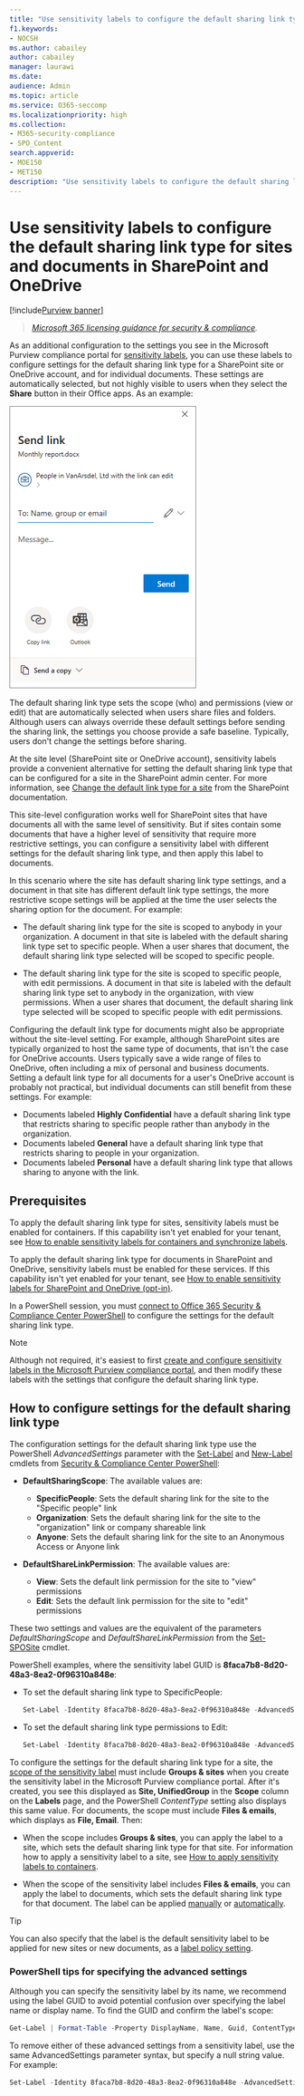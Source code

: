 ```yaml
---
title: "Use sensitivity labels to configure the default sharing link type for sites and documents in SharePoint and OneDrive"
f1.keywords:
- NOCSH
ms.author: cabailey
author: cabailey
manager: laurawi
ms.date: 
audience: Admin
ms.topic: article
ms.service: O365-seccomp
ms.localizationpriority: high
ms.collection: 
- M365-security-compliance
- SPO_Content
search.appverid: 
- MOE150
- MET150
description: "Use sensitivity labels to configure the default sharing link type for sites and documents in SharePoint and OneDrive."
---
```


# Use sensitivity labels to configure the default sharing link type for sites and documents in SharePoint and OneDrive

[!include[Purview banner](../includes/purview-rebrand-banner.md)]

>*[Microsoft 365 licensing guidance for security & compliance](/office365/servicedescriptions/microsoft-365-service-descriptions/microsoft-365-tenantlevel-services-licensing-guidance/microsoft-365-security-compliance-licensing-guidance).*

As an additional configuration to the settings you see in the Microsoft Purview compliance portal for [sensitivity labels](sensitivity-labels.md), you can use these labels to configure settings for the default sharing link type for a SharePoint site or OneDrive account, and for individual documents. These settings are automatically selected, but not highly visible to users when they select the **Share** button in their Office apps. As an example:

![Example default sharing link dialog box.](../media/default-sharing-link-example.png)

The default sharing link type sets the scope (who) and permissions (view or edit) that are automatically selected when users share files and folders. Although users can always override these default settings before sending the sharing link, the settings you choose provide a safe baseline. Typically, users don't change the settings before sharing.

At the site level (SharePoint site or OneDrive account), sensitivity labels provide a convenient alternative for setting the default sharing link type that can be configured for a site in the SharePoint admin center. For more information, see [Change the default link type for a site](/sharepoint/change-default-sharing-link) from the SharePoint documentation.

This site-level configuration works well for SharePoint sites that have documents all with the same level of sensitivity. But if sites contain some documents that have a higher level of sensitivity that require more restrictive settings, you can configure a sensitivity label with different settings for the default sharing link type, and then apply this label to documents.

In this scenario where the site has default sharing link type settings, and a document in that site has different default link type settings, the more restrictive scope settings will be applied at the time the user selects the sharing option for the document. For example:

- The default sharing link type for the site is scoped to anybody in your organization. A document in that site is labeled with the default sharing link type set to specific people. When a user shares that document, the default sharing link type selected will be scoped to specific people.

- The default sharing link type for the site is scoped to specific people, with edit permissions. A document in that site is labeled with the default sharing link type set to anybody in the organization, with view permissions. When a user shares that document, the default sharing link type selected will be scoped to specific people with edit permissions.

Configuring the default link type for documents might also be appropriate without the site-level setting. For example, although SharePoint sites are typically organized to host the same type of documents, that isn't the case for OneDrive accounts. Users typically save a wide range of files to OneDrive, often including a mix of personal and business documents. Setting a default link type for all documents for a user's OneDrive account is probably not practical, but individual documents can still benefit from these settings. For example:

- Documents labeled **Highly Confidential** have a default sharing link type that restricts sharing to specific people rather than anybody in the organization.
- Documents labeled **General** have a default sharing link type that restricts sharing to people in your organization.
- Documents labeled **Personal** have a default sharing link type that allows sharing to anyone with the link.

## Prerequisites

To apply the default sharing link type for sites, sensitivity labels must be enabled for containers. If this capability isn't yet enabled for your tenant, see [How to enable sensitivity labels for containers and synchronize labels](sensitivity-labels-teams-groups-sites.md#how-to-enable-sensitivity-labels-for-containers-and-synchronize-labels).

To apply the default sharing link type for documents in SharePoint and OneDrive, sensitivity labels must be enabled for these services. If this capability isn't yet enabled for your tenant, see [How to enable sensitivity labels for SharePoint and OneDrive (opt-in)](sensitivity-labels-sharepoint-onedrive-files.md#how-to-enable-sensitivity-labels-for-sharepoint-and-onedrive-opt-in).

In a PowerShell session, you must [connect to Office 365 Security & Compliance Center PowerShell](/powershell/exchange/office-365-scc/connect-to-scc-powershell/connect-to-scc-powershell) to configure the settings for the default sharing link type.

> [!NOTE]
> Although not required, it's easiest to first [create and configure sensitivity labels in the Microsoft Purview compliance portal](create-sensitivity-labels.md), and then modify these labels with the settings that configure the default sharing link type.

## How to configure settings for the default sharing link type

The configuration settings for the default sharing link type use the PowerShell *AdvancedSettings* parameter with the [Set-Label](/powershell/module/exchange/set-label) and [New-Label](/powershell/module/exchange/new-labelpolicy) cmdlets from [Security & Compliance Center PowerShell](/powershell/exchange/scc-powershell):

- **DefaultSharingScope**: The available values are:
    - **SpecificPeople**: Sets the default sharing link for the site to the "Specific people" link
    - **Organization**: Sets the default sharing link for the site to the "organization" link or company shareable link
    - **Anyone**: Sets the default sharing link for the site to an Anonymous Access or Anyone link

- **DefaultShareLinkPermission**:  The available values are:
    - **View**: Sets the default link permission for the site to "view" permissions
    - **Edit**: Sets the default link permission for the site to "edit" permissions

These two settings and values are the equivalent of the parameters *DefaultSharingScope* and *DefaultShareLinkPermission* from the [Set-SPOSite](/powershell/module/sharepoint-online/set-sposite) cmdlet.

PowerShell examples, where the sensitivity label GUID is **8faca7b8-8d20-48a3-8ea2-0f96310a848e**:

- To set the default sharing link type to SpecificPeople:
    
    ````powershell
    Set-Label -Identity 8faca7b8-8d20-48a3-8ea2-0f96310a848e -AdvancedSettings @{DefaultSharingScope="SpecificPeople"}
    ````

- To set the default sharing link type permissions to Edit:
    
    ````powershell
    Set-Label -Identity 8faca7b8-8d20-48a3-8ea2-0f96310a848e -AdvancedSettings @{DefaultShareLinkPermission="Edit"}
    ````

To configure the settings for the default sharing link type for a site, the [scope of the sensitivity label](sensitivity-labels.md#label-scopes) must include **Groups & sites** when you create the sensitivity label in the Microsoft Purview compliance portal. After it's created, you see this displayed as **Site, UnifiedGroup** in the **Scope** column on the **Labels** page, and the PowerShell *ContentType* setting also displays this same value. For documents, the scope must include **Files & emails**, which displays as **File, Email**. Then:

- When the scope includes **Groups & sites**, you can apply the label to a site, which sets the default sharing link type for that site. For information how to apply a sensitivity label to a site, see [How to apply sensitivity labels to containers](sensitivity-labels-teams-groups-sites.md#how-to-apply-sensitivity-labels-to-containers).

- When the scope of the sensitivity label includes **Files & emails**, you can apply the label to documents, which sets the default sharing link type for that document. The label can be applied [manually](https://support.microsoft.com/office/apply-sensitivity-labels-to-your-files-and-email-in-office-2f96e7cd-d5a4-403b-8bd7-4cc636bae0f9) or [automatically](apply-sensitivity-label-automatically.md).

> [!TIP]
> You can also specify that the label is the default sensitivity label to be applied for new sites or new documents, as a [label policy setting](sensitivity-labels.md#what-label-policies-can-do).

### PowerShell tips for specifying the advanced settings

Although you can specify the sensitivity label by its name, we recommend using the label GUID to avoid potential confusion over specifying the label name or display name. To find the GUID and confirm the label's scope:

````powershell
Get-Label | Format-Table -Property DisplayName, Name, Guid, ContentType
````

To remove either of these advanced settings from a sensitivity label, use the same AdvancedSettings parameter syntax, but specify a null string value. For example:

````powershell
Set-Label -Identity 8faca7b8-8d20-48a3-8ea2-0f96310a848e -AdvancedSettings @{DefaultSharingScope=""}
````


